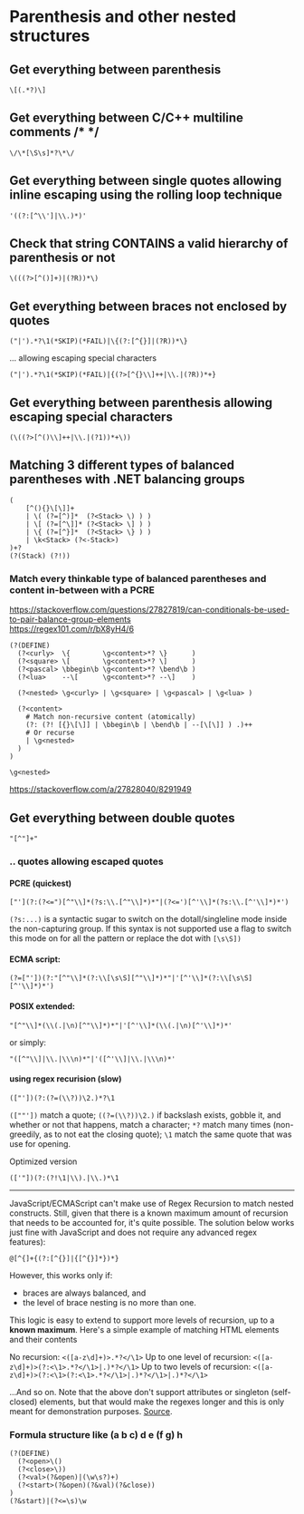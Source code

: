 # Parenthesis and other nested structures

## Get everything between parenthesis

```
\[(.*?)\]
```

## Get everything between C/C++ multiline comments /\* \*/

```
\/\*[\S\s]*?\*\/
```

## Get everything between single quotes allowing inline escaping using the rolling loop technique

```
'((?:[^\\']|\\.)*)'
```

## Check that string CONTAINS a valid hierarchy of parenthesis or not

```
\(((?>[^()]+)|(?R))*\)
```

## Get everything between braces not enclosed by quotes

```
("|').*?\1(*SKIP)(*FAIL)|\{(?:[^{}]|(?R))*\}
```

... allowing escaping special characters

```
("|').*?\1(*SKIP)(*FAIL)|{(?>[^{}\\]++|\\.|(?R))*+}
```

## Get everything between parenthesis allowing escaping special characters

```
(\((?>[^()\\]++|\\.|(?1))*+\))
```

## Matching 3 different types of balanced parentheses with .NET balancing groups

```
(
    [^(){}\[\]]+
    | \( (?=[^)]*  (?<Stack> \) ) )
    | \[ (?=[^\]]* (?<Stack> \] ) )
    | \{ (?=[^}]*  (?<Stack> \} ) )
    | \k<Stack> (?<-Stack>)
)+?
(?(Stack) (?!))
```

### Match every thinkable type of balanced parentheses and content in-between with a PCRE

https://stackoverflow.com/questions/27827819/can-conditionals-be-used-to-pair-balance-group-elements  
https://regex101.com/r/bX8yH4/6

```
(?(DEFINE)
  (?<curly>  \{        \g<content>*? \}      )
  (?<square> \[        \g<content>*? \]      )
  (?<pascal> \bbegin\b \g<content>*? \bend\b )
  (?<lua>    --\[      \g<content>*? --\]    )

  (?<nested> \g<curly> | \g<square> | \g<pascal> | \g<lua> )

  (?<content>
    # Match non-recursive content (atomically)
    (?: (?! [{}\[\]] | \bbegin\b | \bend\b | --[\[\]] ) .)++
    # Or recurse
    | \g<nested>
  )
)

\g<nested>
```

https://stackoverflow.com/a/27828040/8291949

## Get everything between double quotes

```
"[^"]+"
```

### .. quotes allowing escaped quotes

#### PCRE (quickest)

```
["'](?:(?<=")[^"\\]*(?s:\\.[^"\\]*)*"|(?<=')[^'\\]*(?s:\\.[^'\\]*)*')
```

`(?s:...)` is a syntactic sugar to switch on the dotall/singleline mode inside the non-capturing group. If this syntax is not supported use a flag to switch this mode on for all the pattern or replace the dot with `[\s\S])`

#### ECMA script:

```
(?=["'])(?:"[^"\\]*(?:\\[\s\S][^"\\]*)*"|'[^'\\]*(?:\\[\s\S][^'\\]*)*')
```

#### POSIX extended:

```
"[^"\\]*(\\(.|\n)[^"\\]*)*"|'[^'\\]*(\\(.|\n)[^'\\]*)*'
```

or simply:

```
"([^"\\]|\\.|\\\n)*"|'([^'\\]|\\.|\\\n)*'
```

#### using regex recurision (slow)

```
(["'])(?:(?=(\\?))\2.)*?\1
```

`([""'])` match a quote; `((?=(\\?))\2.)` if backslash exists, gobble it, and whether or not that happens, match a character; `*?` match many times (non-greedily, as to not eat the closing quote); `\1` match the same quote that was use for opening.

Optimized version

```
(['"])(?:(?!\1|\\).|\\.)*\1
```

---

JavaScript/ECMAScript can't make use of Regex Recursion to match nested constructs. Still, given that there is a known maximum amount of recursion that needs to be accounted for, it's quite possible. The solution below works just fine with JavaScript and does not require any advanced regex features):

```
@[^{]+{(?:[^{}]|{[^{}]*})*}
```

However, this works only if:

- braces are always balanced, and
- the level of brace nesting is no more than one.

This logic is easy to extend to support more levels of recursion, up to a **known maximum**. Here's a simple example of matching HTML elements and their contents

No recursion: `<([a-z\d]+)>.*?</\1>`
Up to one level of recursion: `<([a-z\d]+)>(?:<\1>.*?</\1>|.)*?</\1>`
Up to two levels of recursion: `<([a-z\d]+)>(?:<\1>(?:<\1>.*?</\1>|.)*?</\1>|.)*?</\1>`

…And so on. Note that the above don't support attributes or singleton (self-closed) elements, but that would make the regexes longer and this is only meant for demonstration purposes. [Source](http://blog.stevenlevithan.com/archives/regex-recursion).

### Formula structure like (a b c) d e (f g) h

```
(?(DEFINE)
  (?<open>\()
  (?<close>\))
  (?<val>(?&open)|(\w\s?)+)
  (?<start>(?&open)(?&val)(?&close))
)
(?&start)|(?<=\s)\w
```

